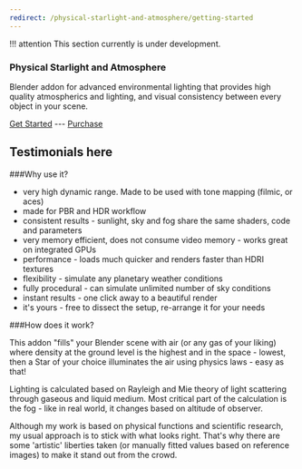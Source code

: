 ```yaml
---
redirect: /physical-starlight-and-atmosphere/getting-started
---
```


!!! attention
    This section currently is under development. 

### Physical Starlight and Atmosphere
Blender addon for advanced environmental lighting that provides high quality atmospherics
and lighting, and visual consistency between every object in your scene.

[Get Started](/getting-started)  ---  [Purchase](#)

## Testimonials here

###Why use it?
- very high dynamic range. Made to be used with tone mapping (filmic, or aces)
- made for PBR and HDR workflow
- consistent results - sunlight, sky and fog share the same shaders, code and parameters
- very memory efficient, does not consume video memory - works great on integrated GPUs
- performance - loads much quicker and renders faster than HDRI textures
- flexibility - simulate any planetary weather conditions 
- fully procedural - can simulate unlimited number of sky conditions
- instant results - one click away to a beautiful render
- it's yours - free to dissect the setup, re-arrange it for your needs

###How does it work?

This addon "fills" your Blender scene with air (or any gas of your liking) where density at the ground level is the highest and in the space - lowest, then a Star of your choice illuminates the air using physics laws - easy as that!

Lighting is calculated based on Rayleigh and Mie theory of light scattering through gaseous and liquid medium. Most critical part of the calculation is the fog - like in real world, it changes based on altitude of observer.

Although my work is based on physical functions and scientific research, my usual approach is to stick with what looks right. That's why there are some 'artistic' liberties taken (or manually fitted values based on reference images) to make it stand out from the crowd.

